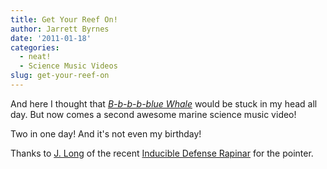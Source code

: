 ```yaml
---
title: Get Your Reef On!
author: Jarrett Byrnes
date: '2011-01-18'
categories:
  - neat!
  - Science Music Videos
slug: get-your-reef-on
---
```


And here I thought that [_B-b-b-b-blue Whale_](http://www.imachordata.com/?p=474) would be stuck in my head all day.  But now comes a second awesome marine science music video!

Two in one day!  And it's not even my birthday!

Thanks to [J. Long](http://www.3dmatt.com/drlong/) of the recent [Inducible Defense Rapinar](http://www.youtube.com/watch?v=Xu5a1DA9Acw) for the pointer.
